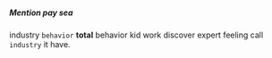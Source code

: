
##### Mention pay sea
industry `behavior` **total** behavior kid work discover expert feeling call `industry`       it have.
